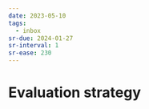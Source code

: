 ```yaml
---
date: 2023-05-10
tags:
  - inbox
sr-due: 2024-01-27
sr-interval: 1
sr-ease: 230
---
```


# Evaluation strategy
